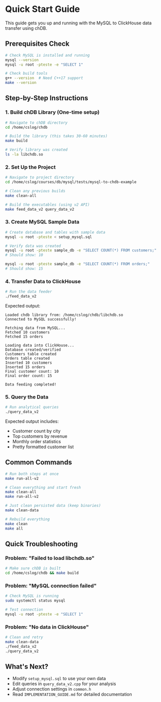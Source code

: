 # Quick Start Guide

This guide gets you up and running with the MySQL to ClickHouse data transfer using chDB.

## Prerequisites Check

```bash
# Check MySQL is installed and running
mysql --version
mysql -u root -pteste -e "SELECT 1"

# Check build tools
g++ --version  # Need C++17 support
make --version
```

## Step-by-Step Instructions

### 1. Build chDB Library (One-time setup)

```bash
# Navigate to chDB directory
cd /home/cslog/chdb

# Build the library (this takes 30-60 minutes)
make build

# Verify library was created
ls -la libchdb.so
```

### 2. Set Up the Project

```bash
# Navigate to project directory
cd /home/cslog/courses/db/mysql/tests/mysql-to-chdb-example

# Clean any previous builds
make clean-all

# Build the executables (using v2 API)
make feed_data_v2 query_data_v2
```

### 3. Create MySQL Sample Data

```bash
# Create database and tables with sample data
mysql -u root -pteste < setup_mysql.sql

# Verify data was created
mysql -u root -pteste sample_db -e "SELECT COUNT(*) FROM customers;"
# Should show: 10

mysql -u root -pteste sample_db -e "SELECT COUNT(*) FROM orders;"
# Should show: 15
```

### 4. Transfer Data to ClickHouse

```bash
# Run the data feeder
./feed_data_v2
```

Expected output:
```
Loaded chdb library from: /home/cslog/chdb/libchdb.so
Connected to MySQL successfully!

Fetching data from MySQL...
Fetched 10 customers
Fetched 15 orders

Loading data into ClickHouse...
Database created/verified
Customers table created
Orders table created
Inserted 10 customers
Inserted 15 orders
Final customer count: 10
Final order count: 15

Data feeding completed!
```

### 5. Query the Data

```bash
# Run analytical queries
./query_data_v2
```

Expected output includes:
- Customer count by city
- Top customers by revenue
- Monthly order statistics
- Pretty formatted customer list

## Common Commands

```bash
# Run both steps at once
make run-all-v2

# Clean everything and start fresh
make clean-all
make run-all-v2

# Just clean persisted data (keep binaries)
make clean-data

# Rebuild everything
make clean
make all
```

## Quick Troubleshooting

### Problem: "Failed to load libchdb.so"
```bash
# Make sure chDB is built
cd /home/cslog/chdb && make build
```

### Problem: "MySQL connection failed"
```bash
# Check MySQL is running
sudo systemctl status mysql

# Test connection
mysql -u root -pteste -e "SELECT 1"
```

### Problem: "No data in ClickHouse"
```bash
# Clean and retry
make clean-data
./feed_data_v2
./query_data_v2
```

## What's Next?

- Modify `setup_mysql.sql` to use your own data
- Edit queries in `query_data_v2.cpp` for your analysis
- Adjust connection settings in `common.h`
- Read `IMPLEMENTATION_GUIDE.md` for detailed documentation